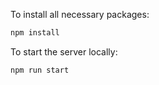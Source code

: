 To install all necessary packages:

```bash
npm install
```

To start the server locally:
```bash
npm run start
```

